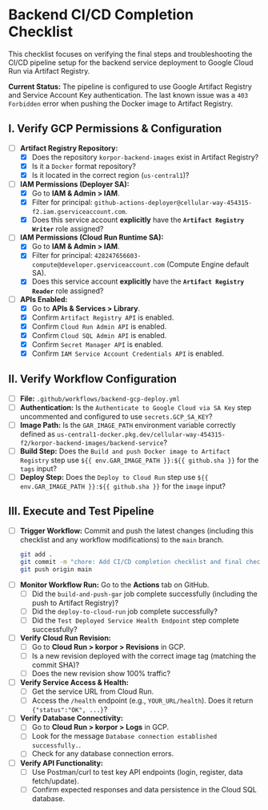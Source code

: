 # Backend CI/CD Completion Checklist

This checklist focuses on verifying the final steps and troubleshooting the CI/CD pipeline setup for the backend service deployment to Google Cloud Run via Artifact Registry.

**Current Status:** The pipeline is configured to use Google Artifact Registry and Service Account Key authentication. The last known issue was a `403 Forbidden` error when pushing the Docker image to Artifact Registry.

## I. Verify GCP Permissions & Configuration

- [ ] **Artifact Registry Repository:**
  - [x] Does the repository `korpor-backend-images` exist in Artifact Registry?
  - [x] Is it a `Docker` format repository?
  - [x] Is it located in the correct region (`us-central1`)?
- [ ] **IAM Permissions (Deployer SA):**
  - [x] Go to **IAM & Admin > IAM**.
  - [x] Filter for principal: `github-actions-deployer@cellular-way-454315-f2.iam.gserviceaccount.com`.
  - [x] Does this service account **explicitly** have the **`Artifact Registry Writer`** role assigned?
- [ ] **IAM Permissions (Cloud Run Runtime SA):**
  - [x] Go to **IAM & Admin > IAM**.
  - [x] Filter for principal: `428247656603-compute@developer.gserviceaccount.com` (Compute Engine default SA).
  - [x] Does this service account **explicitly** have the **`Artifact Registry Reader`** role assigned?
- [ ] **APIs Enabled:**
  - [x] Go to **APIs & Services > Library**.
  - [x] Confirm `Artifact Registry API` is enabled.
  - [x] Confirm `Cloud Run Admin API` is enabled.
  - [x] Confirm `Cloud SQL Admin API` is enabled.
  - [x] Confirm `Secret Manager API` is enabled.
  - [x] Confirm `IAM Service Account Credentials API` is enabled.

## II. Verify Workflow Configuration

- [ ] **File:** `.github/workflows/backend-gcp-deploy.yml`
- [ ] **Authentication:** Is the `Authenticate to Google Cloud via SA Key` step uncommented and configured to use `secrets.GCP_SA_KEY`?
- [ ] **Image Path:** Is the `GAR_IMAGE_PATH` environment variable correctly defined as `us-central1-docker.pkg.dev/cellular-way-454315-f2/korpor-backend-images/backend-service`?
- [ ] **Build Step:** Does the `Build and push Docker image to Artifact Registry` step use `${{ env.GAR_IMAGE_PATH }}:${{ github.sha }}` for the `tags` input?
- [ ] **Deploy Step:** Does the `Deploy to Cloud Run` step use `${{ env.GAR_IMAGE_PATH }}:${{ github.sha }}` for the `image` input?

## III. Execute and Test Pipeline

- [ ] **Trigger Workflow:** Commit and push the latest changes (including this checklist and any workflow modifications) to the `main` branch.
  ```bash
  git add .
  git commit -m "chore: Add CI/CD completion checklist and final checks"
  git push origin main
  ```
- [ ] **Monitor Workflow Run:** Go to the **Actions** tab on GitHub.
  - [ ] Did the `build-and-push-gar` job complete successfully (including the push to Artifact Registry)?
  - [ ] Did the `deploy-to-cloud-run` job complete successfully?
  - [ ] Did the `Test Deployed Service Health Endpoint` step complete successfully?
- [ ] **Verify Cloud Run Revision:**
  - [ ] Go to **Cloud Run > korpor > Revisions** in GCP.
  - [ ] Is a new revision deployed with the correct image tag (matching the commit SHA)?
  - [ ] Does the new revision show 100% traffic?
- [ ] **Verify Service Access & Health:**
  - [ ] Get the service URL from Cloud Run.
  - [ ] Access the `/health` endpoint (e.g., `YOUR_URL/health`). Does it return `{"status":"OK", ...}`?
- [ ] **Verify Database Connectivity:**
  - [ ] Go to **Cloud Run > korpor > Logs** in GCP.
  - [ ] Look for the message `Database connection established successfully.`.
  - [ ] Check for any database connection errors.
- [ ] **Verify API Functionality:**
  - [ ] Use Postman/curl to test key API endpoints (login, register, data fetch/update).
  - [ ] Confirm expected responses and data persistence in the Cloud SQL database.
